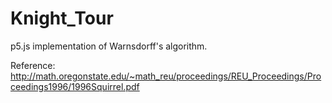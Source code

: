 # Knight_Tour
p5.js implementation of Warnsdorff's algorithm.

Reference: 
http://math.oregonstate.edu/~math_reu/proceedings/REU_Proceedings/Proceedings1996/1996Squirrel.pdf
